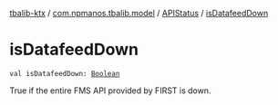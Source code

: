 [tbalib-ktx](../../index.md) / [com.npmanos.tbalib.model](../index.md) / [APIStatus](index.md) / [isDatafeedDown](./is-datafeed-down.md)

# isDatafeedDown

`val isDatafeedDown: `[`Boolean`](https://kotlinlang.org/api/latest/jvm/stdlib/kotlin/-boolean/index.html)

True if the entire FMS API provided by FIRST is down.


